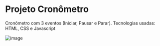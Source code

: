 # Projeto Cronômetro
Cronômetro com 3 eventos (Iniciar, Pausar e Parar). Tecnologias usadas: HTML, CSS e Javascript

![image](https://user-images.githubusercontent.com/110470296/213932330-a3c511ad-f33f-41e2-8478-f70e65113e9b.png)


